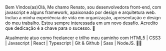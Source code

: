 Bem Vindos(as)Olá, 
Me chamo Renato, sou desenvolvedora front-end, com javascript e alguns framework, apaixonado por design e arquitetura web. Incluo a minha experiência de vida em organização, apresentação e design do meu trabalho. Estou sempre interessada em um novo desafio. Acredito que dedicação é a chave para o sucesso. 👋


Atualmente atuo como freelancer e trilho meu caminho com HTML5 | CSS3 | Javascript | React | Typescript | Git & Github | Sass | NodeJS. 👩‍💻

